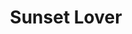 ---
layout: product
product_id: 1419069161534
id: 1419069161534
title: Sunset Lover
body_html: >-
  <p>Taken above the Fraser river in BC in the summer of 2017.</p>

  <p>Jacquelynn and I were flying to Ottawa to visit my family when I took this photo. This one always reminds me of a Disney intro and I keep expecting to fly backwards over the castle. </p>
vendor: Connell McCarthy
product_type: Posters, Prints, & Visual Artwork
created_at: 2018-08-22T19:54:11-04:00
handle: sunset-lover
updated_at: 2022-06-27T13:51:58-04:00
published_at: 2018-08-22T19:38:24-04:00
template_suffix: ""
status: active
published_scope: global
tags: aerial, Batch 01, Print, River, sunrise, sunset, valley
admin_graphql_api_id: gid://shopify/Product/1419069161534
variants:
  - id: 39577218678846
    product_id: 1419069161534
    title: 8x10” / Full Colour
    price: "35.00"
    sku: CM-PP-B1-13-XXS-FC
    position: 1
    inventory_policy: continue
    compare_at_price: null
    fulfillment_service: manual
    inventory_management: shopify
    option1: 8x10”
    option2: Full Colour
    option3: null
    created_at: 2021-09-01T15:06:46-04:00
    updated_at: 2022-02-07T16:13:02-05:00
    taxable: true
    barcode: ""
    grams: 208
    image_id: 6301691576382
    weight: 0.208
    weight_unit: kg
    inventory_item_id: 41671659323454
    inventory_quantity: 100
    old_inventory_quantity: 100
    requires_shipping: true
    admin_graphql_api_id: gid://shopify/ProductVariant/39577218678846
  - id: 39577218711614
    product_id: 1419069161534
    title: 8x10” / Black & White
    price: "35.00"
    sku: CM-PP-B1-13-XXS-BW
    position: 2
    inventory_policy: continue
    compare_at_price: null
    fulfillment_service: manual
    inventory_management: shopify
    option1: 8x10”
    option2: Black & White
    option3: null
    created_at: 2021-09-01T15:06:46-04:00
    updated_at: 2022-02-07T16:13:02-05:00
    taxable: true
    barcode: ""
    grams: 208
    image_id: 6301691510846
    weight: 0.208
    weight_unit: kg
    inventory_item_id: 41671659356222
    inventory_quantity: 100
    old_inventory_quantity: 100
    requires_shipping: true
    admin_graphql_api_id: gid://shopify/ProductVariant/39577218711614
  - id: 39577218744382
    product_id: 1419069161534
    title: 8.5x11” / Full Colour
    price: "35.00"
    sku: CM-PP-B1-13-XS-FC
    position: 3
    inventory_policy: continue
    compare_at_price: null
    fulfillment_service: manual
    inventory_management: shopify
    option1: 8.5x11”
    option2: Full Colour
    option3: null
    created_at: 2021-09-01T15:06:46-04:00
    updated_at: 2022-02-07T16:13:01-05:00
    taxable: true
    barcode: ""
    grams: 208
    image_id: 6301691576382
    weight: 0.208
    weight_unit: kg
    inventory_item_id: 41671659388990
    inventory_quantity: 100
    old_inventory_quantity: 100
    requires_shipping: true
    admin_graphql_api_id: gid://shopify/ProductVariant/39577218744382
  - id: 39577218777150
    product_id: 1419069161534
    title: 8.5x11” / Black & White
    price: "35.00"
    sku: CM-PP-B1-13-XS-BW
    position: 4
    inventory_policy: continue
    compare_at_price: null
    fulfillment_service: manual
    inventory_management: shopify
    option1: 8.5x11”
    option2: Black & White
    option3: null
    created_at: 2021-09-01T15:06:46-04:00
    updated_at: 2022-02-07T16:13:02-05:00
    taxable: true
    barcode: ""
    grams: 208
    image_id: 6301691510846
    weight: 0.208
    weight_unit: kg
    inventory_item_id: 41671659421758
    inventory_quantity: 100
    old_inventory_quantity: 100
    requires_shipping: true
    admin_graphql_api_id: gid://shopify/ProductVariant/39577218777150
  - id: 39577218809918
    product_id: 1419069161534
    title: 13x19” / Full Colour
    price: "40.00"
    sku: CM-PP-B1-13-S-FC
    position: 5
    inventory_policy: continue
    compare_at_price: null
    fulfillment_service: manual
    inventory_management: shopify
    option1: 13x19”
    option2: Full Colour
    option3: null
    created_at: 2021-09-01T15:06:46-04:00
    updated_at: 2022-02-07T16:13:02-05:00
    taxable: true
    barcode: ""
    grams: 208
    image_id: 6301691576382
    weight: 0.208
    weight_unit: kg
    inventory_item_id: 41671659454526
    inventory_quantity: 100
    old_inventory_quantity: 100
    requires_shipping: true
    admin_graphql_api_id: gid://shopify/ProductVariant/39577218809918
  - id: 39577218842686
    product_id: 1419069161534
    title: 13x19” / Black & White
    price: "40.00"
    sku: CM-PP-B1-13-S-BW
    position: 6
    inventory_policy: continue
    compare_at_price: null
    fulfillment_service: manual
    inventory_management: shopify
    option1: 13x19”
    option2: Black & White
    option3: null
    created_at: 2021-09-01T15:06:46-04:00
    updated_at: 2022-02-07T16:13:02-05:00
    taxable: true
    barcode: ""
    grams: 208
    image_id: 6301691510846
    weight: 0.208
    weight_unit: kg
    inventory_item_id: 41671659487294
    inventory_quantity: 100
    old_inventory_quantity: 100
    requires_shipping: true
    admin_graphql_api_id: gid://shopify/ProductVariant/39577218842686
  - id: 39577218875454
    product_id: 1419069161534
    title: 16x20” / Full Colour
    price: "50.00"
    sku: CM-PP-B1-13-M-FC
    position: 7
    inventory_policy: continue
    compare_at_price: null
    fulfillment_service: manual
    inventory_management: shopify
    option1: 16x20”
    option2: Full Colour
    option3: null
    created_at: 2021-09-01T15:06:46-04:00
    updated_at: 2022-02-07T16:13:01-05:00
    taxable: true
    barcode: ""
    grams: 208
    image_id: 6301691576382
    weight: 0.208
    weight_unit: kg
    inventory_item_id: 41671659520062
    inventory_quantity: 100
    old_inventory_quantity: 100
    requires_shipping: true
    admin_graphql_api_id: gid://shopify/ProductVariant/39577218875454
  - id: 39577218908222
    product_id: 1419069161534
    title: 16x20” / Black & White
    price: "50.00"
    sku: CM-PP-B1-13-M-BW
    position: 8
    inventory_policy: continue
    compare_at_price: null
    fulfillment_service: manual
    inventory_management: shopify
    option1: 16x20”
    option2: Black & White
    option3: null
    created_at: 2021-09-01T15:06:46-04:00
    updated_at: 2022-02-07T16:13:05-05:00
    taxable: true
    barcode: ""
    grams: 208
    image_id: 6301691510846
    weight: 0.208
    weight_unit: kg
    inventory_item_id: 41671659552830
    inventory_quantity: 100
    old_inventory_quantity: 100
    requires_shipping: true
    admin_graphql_api_id: gid://shopify/ProductVariant/39577218908222
  - id: 39577218940990
    product_id: 1419069161534
    title: 20x24” / Full Colour
    price: "60.00"
    sku: CM-PP-B1-13-L-FC
    position: 9
    inventory_policy: continue
    compare_at_price: null
    fulfillment_service: manual
    inventory_management: shopify
    option1: 20x24”
    option2: Full Colour
    option3: null
    created_at: 2021-09-01T15:06:46-04:00
    updated_at: 2022-02-07T16:13:06-05:00
    taxable: true
    barcode: ""
    grams: 208
    image_id: 6301691576382
    weight: 0.208
    weight_unit: kg
    inventory_item_id: 41671659585598
    inventory_quantity: 100
    old_inventory_quantity: 100
    requires_shipping: true
    admin_graphql_api_id: gid://shopify/ProductVariant/39577218940990
  - id: 39577218973758
    product_id: 1419069161534
    title: 20x24” / Black & White
    price: "60.00"
    sku: CM-PP-B1-13-L-BW
    position: 10
    inventory_policy: continue
    compare_at_price: null
    fulfillment_service: manual
    inventory_management: shopify
    option1: 20x24”
    option2: Black & White
    option3: null
    created_at: 2021-09-01T15:06:46-04:00
    updated_at: 2022-02-07T16:13:05-05:00
    taxable: true
    barcode: ""
    grams: 208
    image_id: 6301691510846
    weight: 0.208
    weight_unit: kg
    inventory_item_id: 41671659618366
    inventory_quantity: 100
    old_inventory_quantity: 100
    requires_shipping: true
    admin_graphql_api_id: gid://shopify/ProductVariant/39577218973758
  - id: 39577219006526
    product_id: 1419069161534
    title: 20x30” / Full Colour
    price: "70.00"
    sku: CM-PP-B1-13-XL-FC
    position: 11
    inventory_policy: continue
    compare_at_price: null
    fulfillment_service: manual
    inventory_management: shopify
    option1: 20x30”
    option2: Full Colour
    option3: null
    created_at: 2021-09-01T15:06:46-04:00
    updated_at: 2022-02-07T16:13:11-05:00
    taxable: true
    barcode: ""
    grams: 208
    image_id: 6301691576382
    weight: 0.208
    weight_unit: kg
    inventory_item_id: 41671659651134
    inventory_quantity: 100
    old_inventory_quantity: 100
    requires_shipping: true
    admin_graphql_api_id: gid://shopify/ProductVariant/39577219006526
  - id: 39577219039294
    product_id: 1419069161534
    title: 20x30” / Black & White
    price: "70.00"
    sku: CM-PP-B1-13-XL-BW
    position: 12
    inventory_policy: continue
    compare_at_price: null
    fulfillment_service: manual
    inventory_management: shopify
    option1: 20x30”
    option2: Black & White
    option3: null
    created_at: 2021-09-01T15:06:46-04:00
    updated_at: 2022-02-07T16:13:10-05:00
    taxable: true
    barcode: ""
    grams: 208
    image_id: 6301691510846
    weight: 0.208
    weight_unit: kg
    inventory_item_id: 41671659683902
    inventory_quantity: 100
    old_inventory_quantity: 100
    requires_shipping: true
    admin_graphql_api_id: gid://shopify/ProductVariant/39577219039294
  - id: 39577219072062
    product_id: 1419069161534
    title: 24x36” / Full Colour
    price: "90.00"
    sku: CM-PP-B1-13-XXL-FC
    position: 13
    inventory_policy: continue
    compare_at_price: null
    fulfillment_service: manual
    inventory_management: shopify
    option1: 24x36”
    option2: Full Colour
    option3: null
    created_at: 2021-09-01T15:06:46-04:00
    updated_at: 2022-02-07T16:13:12-05:00
    taxable: true
    barcode: ""
    grams: 208
    image_id: 6301691576382
    weight: 0.208
    weight_unit: kg
    inventory_item_id: 41671659716670
    inventory_quantity: 100
    old_inventory_quantity: 100
    requires_shipping: true
    admin_graphql_api_id: gid://shopify/ProductVariant/39577219072062
  - id: 39577219104830
    product_id: 1419069161534
    title: 24x36” / Black & White
    price: "90.00"
    sku: CM-PP-B1-13-XXL-BW
    position: 14
    inventory_policy: continue
    compare_at_price: null
    fulfillment_service: manual
    inventory_management: shopify
    option1: 24x36”
    option2: Black & White
    option3: null
    created_at: 2021-09-01T15:06:46-04:00
    updated_at: 2022-02-07T16:13:10-05:00
    taxable: true
    barcode: ""
    grams: 208
    image_id: 6301691510846
    weight: 0.208
    weight_unit: kg
    inventory_item_id: 41671659749438
    inventory_quantity: 100
    old_inventory_quantity: 100
    requires_shipping: true
    admin_graphql_api_id: gid://shopify/ProductVariant/39577219104830
  - id: 39577219137598
    product_id: 1419069161534
    title: 30x40” / Full Colour
    price: "100.00"
    sku: CM-PP-B1-13-XXXL-FC
    position: 15
    inventory_policy: continue
    compare_at_price: null
    fulfillment_service: manual
    inventory_management: shopify
    option1: 30x40”
    option2: Full Colour
    option3: null
    created_at: 2021-09-01T15:06:46-04:00
    updated_at: 2022-02-07T16:13:11-05:00
    taxable: true
    barcode: ""
    grams: 208
    image_id: 6301691576382
    weight: 0.208
    weight_unit: kg
    inventory_item_id: 41671659782206
    inventory_quantity: 100
    old_inventory_quantity: 100
    requires_shipping: true
    admin_graphql_api_id: gid://shopify/ProductVariant/39577219137598
  - id: 39577219170366
    product_id: 1419069161534
    title: 30x40” / Black & White
    price: "100.00"
    sku: CM-PP-B1-13-XXXL-BW
    position: 16
    inventory_policy: continue
    compare_at_price: null
    fulfillment_service: manual
    inventory_management: shopify
    option1: 30x40”
    option2: Black & White
    option3: null
    created_at: 2021-09-01T15:06:46-04:00
    updated_at: 2022-02-07T16:13:11-05:00
    taxable: true
    barcode: ""
    grams: 208
    image_id: 6301691510846
    weight: 0.208
    weight_unit: kg
    inventory_item_id: 41671659814974
    inventory_quantity: 100
    old_inventory_quantity: 100
    requires_shipping: true
    admin_graphql_api_id: gid://shopify/ProductVariant/39577219170366
options:
  - id: 1948207382590
    product_id: 1419069161534
    name: Size
    position: 1
    values:
      - 8x10”
      - 8.5x11”
      - 13x19”
      - 16x20”
      - 20x24”
      - 20x30”
      - 24x36”
      - 30x40”
  - id: 8590045708350
    product_id: 1419069161534
    name: Color
    position: 2
    values:
      - Full Colour
      - Black & White
images:
  - id: 6301691576382
    product_id: 1419069161534
    position: 1
    created_at: 2019-03-17T13:06:32-04:00
    updated_at: 2019-10-20T18:44:16-04:00
    alt: null
    width: 1000
    height: 1500
    src: https://cdn.shopify.com/s/files/1/1624/2355/products/CM---Sunset-Lover-_Product-Mockup-2019.jpg?v=1571611456
    variant_ids:
      - 39577218678846
      - 39577218744382
      - 39577218809918
      - 39577218875454
      - 39577218940990
      - 39577219006526
      - 39577219072062
      - 39577219137598
    admin_graphql_api_id: gid://shopify/ProductImage/6301691576382
  - id: 6301691510846
    product_id: 1419069161534
    position: 2
    created_at: 2019-03-17T13:06:31-04:00
    updated_at: 2019-10-20T18:44:16-04:00
    alt: null
    width: 1000
    height: 1500
    src: https://cdn.shopify.com/s/files/1/1624/2355/products/CM---Sunset-Lover-_Product-Mockup-2019_-B_W.jpg?v=1571611456
    variant_ids:
      - 39577218711614
      - 39577218777150
      - 39577218842686
      - 39577218908222
      - 39577218973758
      - 39577219039294
      - 39577219104830
      - 39577219170366
    admin_graphql_api_id: gid://shopify/ProductImage/6301691510846
  - id: 28230347915326
    product_id: 1419069161534
    position: 3
    created_at: 2021-05-04T20:59:15-04:00
    updated_at: 2021-05-04T20:59:15-04:00
    alt: null
    width: 2000
    height: 1800
    src: https://cdn.shopify.com/s/files/1/1624/2355/products/PAR_02_0001_941b8bba-51f5-459a-98c8-4012bb4ffe0b.png?v=1620176355
    variant_ids: []
    admin_graphql_api_id: gid://shopify/ProductImage/28230347915326
image:
  id: 6301691576382
  product_id: 1419069161534
  position: 1
  created_at: 2019-03-17T13:06:32-04:00
  updated_at: 2019-10-20T18:44:16-04:00
  alt: null
  width: 1000
  height: 1500
  src: https://cdn.shopify.com/s/files/1/1624/2355/products/CM---Sunset-Lover-_Product-Mockup-2019.jpg?v=1571611456
  variant_ids:
    - 39577218678846
    - 39577218744382
    - 39577218809918
    - 39577218875454
    - 39577218940990
    - 39577219006526
    - 39577219072062
    - 39577219137598
  admin_graphql_api_id: gid://shopify/ProductImage/6301691576382

---